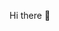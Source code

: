 Hi there 👋

<!--
**Jobaduwul/Jobaduwul** is a ✨ _special_ ✨ repository because its `README.md` (this file) appears on your GitHub profile.

Here are some ideas to get you started:

- 🔭 I’m currently working on ... 
- 🌱 I’m currently learning ... MERN Stack, Android Development, Game Development
- 👯 I’m looking to collaborate on ...
- 🤔 I’m looking for help with ...
- 💬 Ask me about ...
- 📫 How to reach me: ... kazijawadulislam123@gmail.com
- 😄 Pronouns: ... He/Him/His
- ⚡ Fun fact: ...
-->
